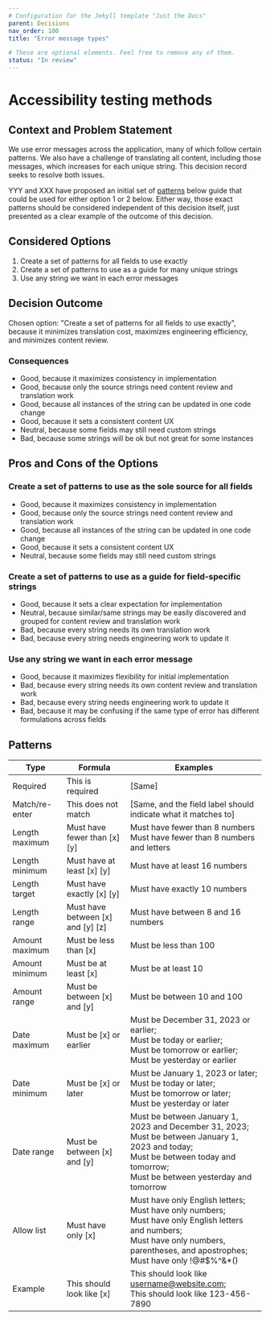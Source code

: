 ```yaml
---
# Configuration for the Jekyll template "Just the Docs"
parent: Decisions
nav_order: 100
title: "Error message types"

# These are optional elements. Feel free to remove any of them.
status: "In review"
---
```

<!-- we need to disable MD025, because we use the different heading "ADR Template" in the homepage (see above) than it is foreseen in the template -->
<!-- markdownlint-disable-next-line MD025 -->
# Accessibility testing methods

## Context and Problem Statement

We use error messages across the application, many of which follow certain patterns. We also have a challenge of translating all content, including those messages, which increases for each unique string. This decision record seeks to resolve both issues.

YYY and XXX have proposed an initial set of [patterns](#patterns) below guide that could be used for either option 1 or 2 below. Either way, those exact patterns should be considered independent of this decision itself, just presented as a clear example of the outcome of this decision.

## Considered Options

1. Create a set of patterns for all fields to use exactly
2. Create a set of patterns to use as a guide for many unique strings
3. Use any string we want in each error messages

## Decision Outcome

Chosen option: "Create a set of patterns for all fields to use exactly", because it minimizes translation cost, maximizes engineering efficiency, and minimizes content review.

### Consequences

* Good, because it maximizes consistency in implementation
* Good, because only the source strings need content review and translation work
* Good, because all instances of the string can be updated in one code change
* Good, because it sets a consistent content UX
* Neutral, because some fields may still need custom strings
* Bad, because some strings will be ok but not great for some instances

## Pros and Cons of the Options

### Create a set of patterns to use as the sole source for all fields

* Good, because it maximizes consistency in implementation
* Good, because only the source strings need content review and translation work
* Good, because all instances of the string can be updated in one code change
* Good, because it sets a consistent content UX
* Neutral, because some fields may still need custom strings

### Create a set of patterns to use as a guide for field-specific strings

* Good, because it sets a clear expectation for implementation
* Neutral, because similar/same strings may be easily discovered and grouped for content review and translation work
* Bad, because every string needs its own translation work
* Bad, because every string needs engineering work to update it

### Use any string we want in each error message

* Good, because it maximizes flexibility for initial implementation
* Bad, because every string needs its own content review and translation work
* Bad, because every string needs engineering work to update it
* Bad, because it may be confusing if the same type of error has different formulations across fields

## Patterns

| Type           | Formula                           | Examples                                                                                                                                                                                         |
| -------------- | --------------------------------- | ------------------------------------------------------------------------------------------------------------------------------------------------------------------------------------------------ |
| Required       | This is required                  | [Same]                                                                                                                                                                                           |
| Match/re-enter | This does not match               | [Same, and the field label should indicate what it matches to]                                                                                                                                   |
| Length maximum | Must have fewer than [x] [y]      | Must have fewer than 8 numbers<br>Must have fewer than 8 numbers and letters                                                                                                                     |
| Length minimum | Must have at least [x] [y]        | Must have at least 16 numbers                                                                                                                                                                    |
| Length target  | Must have exactly [x] [y]         | Must have exactly 10 numbers                                                                                                                                                                     |
| Length range   | Must have between [x] and [y] [z] | Must have between 8 and 16 numbers                                                                                                                                                               |
| Amount maximum | Must be less than [x]             | Must be less than 100                                                                                                                                                                            |
| Amount minimum | Must be at least [x]              | Must be at least 10                                                                                                                                                                              |
| Amount range   | Must be between [x] and [y]       | Must be between 10 and 100                                                                                                                                                                       |
| Date maximum   | Must be [x] or earlier            | Must be December 31, 2023 or earlier;<br>Must be today or earlier;<br>Must be tomorrow or earlier;<br>Must be yesterday or earlier                                                               |
| Date minimum   | Must be [x] or later              | Must be January 1, 2023 or later;<br>Must be today or later;<br>Must be tomorrow or later;<br>Must be yesterday or later                                                                         |
| Date range     | Must be between [x] and [y]       | Must be between January 1, 2023 and December 31, 2023;<br>Must be between January 1, 2023 and today;<br>Must be between today and tomorrow;<br>Must be between yesterday and tomorrow            |
| Allow list     | Must have only [x]                | Must have only English letters;<br>Must have only numbers;<br>Must have only English letters and numbers;<br>Must have only numbers, parentheses, and apostrophes;<br>Must have only !@#$%^&\*() |
| Example        | This should look like [x]         | This should look like username@website.com;<br>This should look like 123-456-7890                                                                                                                |
